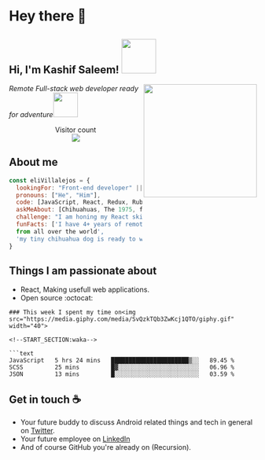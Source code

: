 # Hey there :wave:

<h2> Hi, I'm Kashif Saleem! <img src="https://media.giphy.com/media/26Fxy3Iz1ari8oytO/giphy.gif" width="70"></h2>
<img align='right' src="https://media.giphy.com/media/dWxO36Jzd6bTSt5dIY/giphy.gif" width="230">
<p><em>Remote Full-stack web developer ready for adventure</em><img src="https://media.giphy.com/media/XGma2iRIHTKkwqRkFl/giphy.gif" width="50"></p>




<p align="center"> 
  Visitor count<br>
  <img src="https://profile-counter.glitch.me/sagar-viradiya/count.svg" />
</p>

## About me


```javascript
const eliVillalejos = {
  lookingFor: "Front-end developer" || "Full-stack web developer",
  pronouns: ["He", "Him"],
  code: [JavaScript, React, Redux, Ruby on Rails, HTML/CSS, Semantic UI, Bootstrap]
  askMeAbout: [Chihuahuas, The 1975, food recipes, renovation shows],
  challenge: "I am honing my React skills and picking up TypeScript",
  funFacts: ['I have 4+ years of remote work experience with devs 
  from all over the world', 
  'my tiny chihuahua dog is ready to woof at the right offer']
}
```
 
## Things I am passionate about

- React, Making usefull web applications.
- Open source :octocat:

```
### This week I spent my time on<img src="https://media.giphy.com/media/SvQzkTQb3ZwKcj1QTO/giphy.gif" width="40">

<!--START_SECTION:waka-->

```text
JavaScript   5 hrs 24 mins   ██████████████████████▒░░   89.45 %
SCSS         25 mins         █▓░░░░░░░░░░░░░░░░░░░░░░░   06.96 %
JSON         13 mins         █░░░░░░░░░░░░░░░░░░░░░░░░   03.59 %
```

<!--END_SECTION:waka-->

## Get in touch :coffee:

- Your future buddy to discuss Android related things and tech in general on [Twitter](https://twitter.com/Kashif14Saleem).
- Your future employee on [LinkedIn](https://www.linkedin.com/in/kashif-saleem-45ba95215/)
- And of course GitHub you're already on (Recursion).


